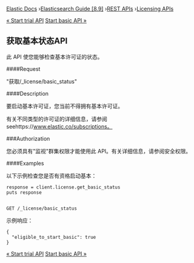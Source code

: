 

[Elastic Docs](/guide/) ›[Elasticsearch Guide [8.9]](index.md) ›[REST
APIs](rest-apis.md) ›[Licensing APIs](licensing-apis.md)

[« Start trial API](start-trial.md) [Start basic API »](start-basic.md)

## 获取基本状态API

此 API 使您能够检查基本许可证的状态。

####Request

"获取/_license/basic_status"

####Description

要启动基本许可证，您当前不得拥有基本许可证。

有关不同类型的许可证的详细信息，请参阅 seehttps://www.elastic.co/subscriptions。

###Authorization

您必须具有"监视"群集权限才能使用此 API。有关详细信息，请参阅安全权限。

####Examples

以下示例检查您是否有资格启动基本：

    
    
    response = client.license.get_basic_status
    puts response
    
    
    GET /_license/basic_status

示例响应：

    
    
    {
      "eligible_to_start_basic": true
    }

[« Start trial API](start-trial.md) [Start basic API »](start-basic.md)
